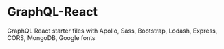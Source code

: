 # GraphQL-React
GraphQL React starter files with Apollo, Sass, Bootstrap, Lodash, Express, CORS, MongoDB, Google fonts
